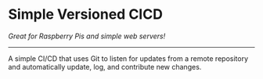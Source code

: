# Simple Versioned CICD
<i>Great for Raspberry Pis and simple web servers!</i>
<hr>
A simple CI/CD that uses Git to listen for updates from a remote repository and automatically update, log, and contribute new changes.
